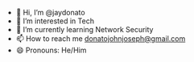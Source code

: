 - 👋 Hi, I’m @jaydonato
- 👀 I’m interested in Tech
- 🌱 I’m currently learning Network Security
- 📫 How to reach me donatojohnjoseph@gmail.com
- 😄 Pronouns: He/Him

<!---
jaydonato/jaydonato is a ✨ special ✨ repository because its `README.md` (this file) appears on your GitHub profile.
You can click the Preview link to take a look at your changes.
--->

